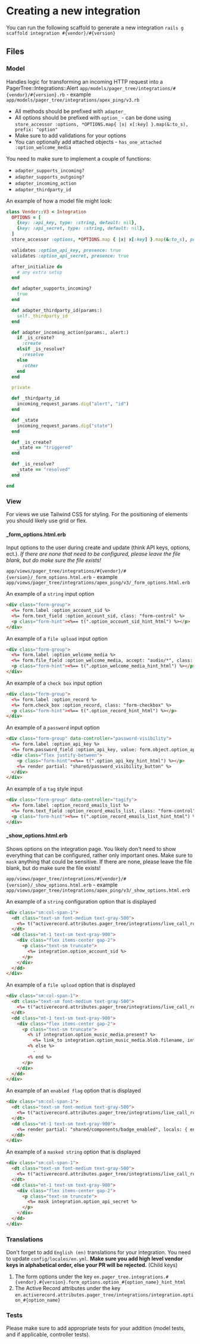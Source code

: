# Creating a new integration

You can run the following scaffold to generate a new integration
`rails g scaffold integration #{vendor}/#{version}`

## Files

### Model
Handles logic for transforming an incoming HTTP request into a PagerTree::Integrations::Alert
`app/models/pager_tree/integrations/#{vendor}/#{version}.rb` - example `app/models/pager_tree/integrations/apex_ping/v3.rb`

- All methods should be prefixed with `adapter_`
- All options should be prefixed with `option_` - can be done using `store_accessor :options, *OPTIONS.map{ |x| x[:key] }.map(&:to_s), prefix: "option"`
- Make sure to add validations for your options
- You can optionally add attached objects - `has_one_attached :option_welcome_media`

You need to make sure to implement a couple of functions:
- `adapter_supports_incoming?`
- `adapter_supports_outgoing?`
- `adapter_incoming_action`
- `adapter_thirdparty_id`


An example of how a model file might look:
```rb
class Vendor::V3 < Integration
  OPTIONS = [
    {key: :api_key, type: :string, default: nil},
    {key: :api_secret, type: :string, default: nil},
  ]
  store_accessor :options, *OPTIONS.map { |x| x[:key] }.map(&:to_s), prefix: "option"

  validates :option_api_key, presence: true
  validates :option_api_secret, presence: true

  after_initialize do
    # any extra setup
  end

  def adapter_supports_incoming?
    true
  end

  def adapter_thirdparty_id(params:)
    self._thirdparty_id
  end

  def adapter_incoming_action(params:, alert:)
    if _is_create?
      :create
    elsif _is_resolve?
      :resolve
    else
      :other
    end
  end

  private

  def _thirdparty_id
    incoming_request_params.dig("alert", "id")
  end

  def _state
    incoming_request_params.dig("state")
  end

  def _is_create?
    _state == "triggered"
  end

  def _is_resolve?
    _state == "resolved"
  end

end
```

### View
For views we use Tailwind CSS for styling. For the positioning of elements you should likely use grid or flex.

#### _form_options.html.erb
Input options to the user during create and update (think API keys, options, ect.). *If there are none that need to be configured, please leave the file blank, but do make sure the file exists!*

`app/views/pager_tree/integrations/#{vendor}/#{version}/_form_options.html.erb` - example `app/views/pager_tree/integrations/apex_ping/v3/_form_options.html.erb`

An example of a `string` input option
```html
<div class="form-group">
  <%= form.label :option_account_sid %>
  <%= form.text_field :option_account_sid, class: "form-control" %>
  <p class="form-hint"><%== t(".option_account_sid_hint_html") %></p>
</div>
```

An example of a `file upload` input option
```html
<div class="form-group">
  <%= form.label :option_welcome_media %>
  <%= form.file_field :option_welcome_media, accept: "audio/*", class: "file:mr-4 file:py-2 file:px-4 file:rounded-full file:border-0 file:text-sm file:font-semibold file:bg-gray-50 file:text-gray-700 hover:file:bg-gray-100" %>
  <p class="form-hint"><%== t(".option_welcome_media_hint_html") %></p>
</div>
```

An example of a `check box` input option
```html
<div class="form-group">
  <%= form.label :option_record %>
  <%= form.check_box :option_record, class: "form-checkbox" %>
  <p class="form-hint"><%== t(".option_record_hint_html") %></p>
</div>
```

An example of a `password` input option
```html
<div class="form-group" data-controller="password-visibility">
  <%= form.label :option_api_key %>
  <%= form.password_field :option_api_key, value: form.object.option_api_key, class: "form-control", data: { password_visibility_target: "input"} %>
  <div class="flex justify-between">
    <p class="form-hint"><%== t(".option_api_key_hint_html") %></p>
    <%= render partial: "shared/password_visibility_button" %>
  </div>
</div>
```

An example of a `tag` style input
```html
<div class="form-group" data-controller="tagify">
  <%= form.label :option_record_emails_list %>
  <%= form.text_field :option_record_emails_list, class: "form-control", data: { tagify_target: "input" } %>
  <p class="form-hint"><%== t(".option_record_emails_list_hint_html") %></p>
</div>
```

#### _show_options.html.erb
Shows options on the integration page. You likely don't need to show everything that can be configured, rather only important ones. Make sure to `mask` anything that could be sensitive. If there are none, please leave the file blank, but do make sure the file exists!

`app/views/pager_tree/integrations/#{vendor}/#{version}/_show_options.html.erb` - example `app/views/pager_tree/integrations/apex_ping/v3/_show_options.html.erb`

An example of a `string` configuration option that is displayed
```html
<div class="sm:col-span-1">
  <dt class="text-sm font-medium text-gray-500">
    <%= t("activerecord.attributes.pager_tree/integrations/live_call_routing/twilio/v3.option_account_sid") %>
  </dt>
  <dd class="mt-1 text-sm text-gray-900">
    <div class="flex items-center gap-2">
      <p class="text-sm truncate">
        <%= integration.option_account_sid %>
      </p>
    </div>
  </dd>
</div>
```

An example of a `file upload` option that is displayed
```html
<div class="sm:col-span-1">
  <dt class="text-sm font-medium text-gray-500">
    <%= t("activerecord.attributes.pager_tree/integrations/live_call_routing/twilio/v3.option_music_media") %>
  </dt>
  <dd class="mt-1 text-sm text-gray-900">
    <div class="flex items-center gap-2">
      <p class="text-sm truncate">
        <% if integration.option_music_media.present? %>
          <%= link_to integration.option_music_media.blob.filename, integration.option_music_media %>
        <% else %>
          -
        <% end %>
      </p>
    </div>
  </dd>
</div>
```

An example of an `enabled flag` option that is displayed
```html
<div class="sm:col-span-1">
  <dt class="text-sm font-medium text-gray-500">
    <%= t("activerecord.attributes.pager_tree/integrations/live_call_routing/twilio/v3.option_force_input") %>
  </dt>
  <dd class="mt-1 text-sm text-gray-900">
    <%= render partial: "shared/components/badge_enabled", locals: { enabled: integration.option_force_input? } %>
  </dd>
</div>
```

An example of a `masked string` option that is displayed
```html
<div class="sm:col-span-1">
  <dt class="text-sm font-medium text-gray-500">
    <%= t("activerecord.attributes.pager_tree/integrations/live_call_routing/twilio/v3.option_api_secret") %>
  </dt>
  <dd class="mt-1 text-sm text-gray-900">
    <div class="flex items-center gap-2">
      <p class="text-sm truncate">
        <%= mask integration.option_api_secret %>
      </p>
    </div>
  </dd>
</div>
```

### Translations
Don't forget to add `English (en)` translations for your integration. You need to update `config/locales/en.yml`. **Make sure you add high level vendor keys in alphabetical order, else your PR will be rejected.** (Child keys)

1. The form options under the key `en.pager_tree.integrations.#{vendor}.#{version}.form_options.option_#{option_name}_hint_html`
1. The Active Record attributes under the key `en.activerecord.attributes.pager_tree/integrations/integration.option_#{option_name}`

### Tests
Please make sure to add appropriate tests for your addition (model tests, and if applicable, controller tests).
